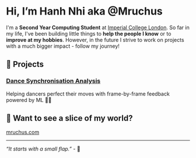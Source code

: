 # Hi, I’m Hanh Nhi aka @Mruchus

I'm a **Second Year Computing Student** at [Imperial College London](https://www.imperial.ac.uk/). So far in my life, I've been building little things to **help the people I know** or to **improve at my hobbies**. However, in the future I strive to work on projects with a much bigger impact - follow my journey!

## 🚀 Projects

### [Dance Synchronisation Analysis](https://github.com/Mruchus/dance-sync-analysis)
Helping dancers perfect their moves with frame-by-frame feedback powered by ML 💃🕺

## 🌌 Want to see a slice of my world?
[mruchus.com](https://mruchus.com)

---

*“It starts with a small flap.”* - 🌙
